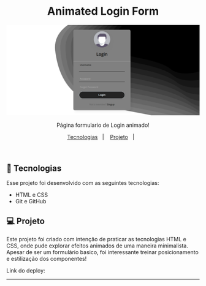 <h1 align="center"> Animated Login Form </h1>

<img src="./assets/Capa.png" alt="capa">
<p align="center">
Página formulario de Login animado!
</p>

<p align="center">
  <a href="#-tecnologias">Tecnologias</a>&nbsp;&nbsp;&nbsp;|&nbsp;&nbsp;&nbsp;
  <a href="#-projeto">Projeto</a>&nbsp;&nbsp;&nbsp;|&nbsp;&nbsp;&nbsp;
</p>

<br>



## 🚀 Tecnologias

Esse projeto foi desenvolvido com as seguintes tecnologias:

- HTML e CSS
- Git e GitHub


## 💻 Projeto

Este projeto foi criado com intenção de praticar as tecnologias HTML e CSS, onde pude explorar efeitos animados de uma maneira minimalista. Apesar de ser um formulário basico, foi interessante treinar posicionamento e estilização dos componentes!

Link do deploy:

---
